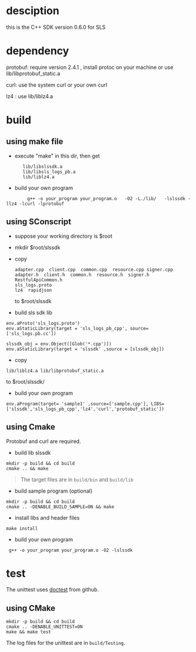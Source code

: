 # desciption

this is the C++ SDK version 0.6.0 for SLS

# dependency

protobuf: require version 2.4.1 ,
install protoc on your machine or use lib/libprotobuf_static.a

curl: use the system curl or your own curl

lz4 : use lib/liblz4.a

# build

## using make file

- execute "make" in this dir, then get
  ```
     lib/libslssdk.a
     lib/libsls_logs_pb.a
     lib/liblz4.a
  ```
- build your own program

```
        g++ -o your_program your_program.o   -O2 -L./lib/   -lslssdk -llz4 -lcurl -lprotobuf

```

## using SConscript

- suppose your working directory is $root

- mkdir $root/slssdk

- copy

  ```
  adapter.cpp  client.cpp  common.cpp  resource.cpp signer.cpp
  adapter.h  client.h  common.h  resource.h  signer.h  RestfulApiCommon.h
  sls_logs.proto
  lz4  rapidjson
  ```

  to $root/slssdk

- build sls sdk lib

```
env.aProto('sls_logs.proto')
env.aStaticLibrary(target = 'sls_logs_pb_cpp', source=['sls_logs.pb.cc'])

slssdk_obj = env.Object([Glob('*.cpp')])
env.aStaticLibrary(target = 'slssdk' ,source = [slssdk_obj])
```

- copy

```
lib/liblz4.a lib/libprotobuf_static.a
```

to $root/slssdk/

- build your own program

```
env.aProgram(target= 'sample1' ,source=['sample.cpp'], LIBS=['slssdk','sls_logs_pb_cpp','lz4','curl','protobuf_static'])
```

## using Cmake

Protobuf and curl are required.

- build lib slssdk

```
mkdir -p build && cd build
cmake .. && make
```

> The target files are in `build/bin` and `build/lib`

- build sample program (optional)

```
mkdir -p build && cd build
cmake .. -DENABLE_BUILD_SAMPLE=ON && make
```

- install libs and header files

```
make install
```

- build your own program

```
 g++ -o your_program your_program.o -O2 -lslssdk
```

# test

The unittest uses [doctest](https://github.com/doctest/doctest) from github.

## using CMake

```
mkdir -p build && cd build
cmake .. -DENABLE_UNITTEST=ON
make && make test

```

The log files for the unittest are in `build/Testing`.
